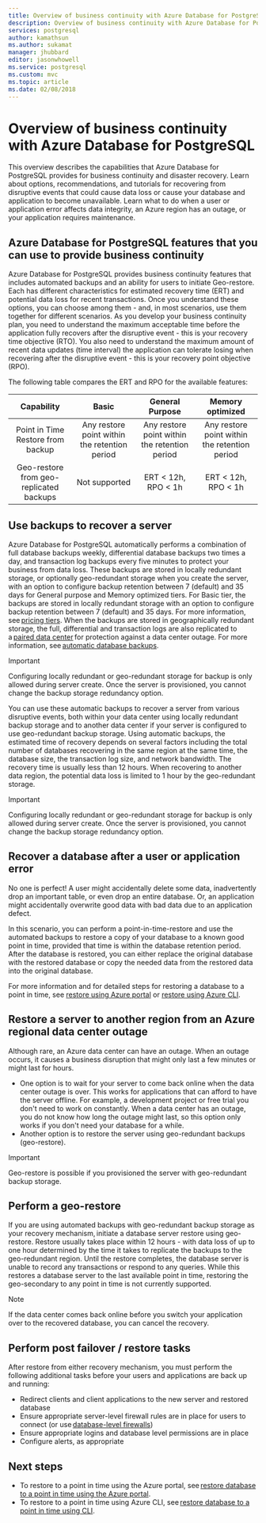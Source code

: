 ```yaml
---
title: Overview of business continuity with Azure Database for PostgreSQL  | Microsoft Docs
description: Overview of business continuity with Azure Database for PostgreSQL.
services: postgresql
author: kamathsun
ms.author: sukamat
manager: jhubbard
editor: jasonwhowell
ms.service: postgresql
ms.custom: mvc
ms.topic: article
ms.date: 02/08/2018
---
```


# Overview of business continuity with Azure Database for PostgreSQL

This overview describes the capabilities that Azure Database for PostgreSQL provides for business continuity and disaster recovery. Learn about options, recommendations, and tutorials for recovering from disruptive events that could cause data loss or cause your database and application to become unavailable. Learn what to do when a user or application error affects data integrity, an Azure region has an outage, or your application requires maintenance.

## Azure Database for PostgreSQL features that you can use to provide business continuity

Azure Database for PostgreSQL provides business continuity features that includes automated backups and an ability for users to initiate Geo-restore. Each has different characteristics for estimated recovery time (ERT) and potential data loss for recent transactions. Once you understand these options, you can choose among them - and, in most scenarios, use them together for different scenarios. As you develop your business continuity plan, you need to understand the maximum acceptable time before the application fully recovers after the disruptive event - this is your recovery time objective (RTO). You also need to understand the maximum amount of recent data updates (time interval) the application can tolerate losing when recovering after the disruptive event - this is your recovery point objective (RPO).

The following table compares the ERT and RPO for the available features:

| **Capability** | **Basic** | **General Purpose** | **Memory optimized** |
| :------------: | :-------: | :-----------------: | :------------------: |
| Point in Time Restore from backup | Any restore point within the retention period | Any restore point within the retention period | Any restore point within the retention period |
| Geo-restore from geo-replicated backups | Not supported | ERT < 12h, RPO < 1h | ERT < 12h, RPO < 1h |

## Use backups to recover a server

Azure Database for PostgreSQL automatically performs a combination of full database backups weekly, differential database backups two times a day, and transaction log backups every five minutes to protect your business from data loss. These backups are stored in locally redundant storage, or optionally geo-redundant storage when you create the server, with an option to configure backup retention between 7 (default) and 35 days for General purpose and Memory optimized tiers. For Basic tier, the backups are stored in locally redundant storage with an option to configure backup retention between 7 (default) and 35 days. For more information, see [pricing tiers](concepts-pricing-tiers.md). When the backups are stored in geographically redundant storage, the full, differential and transaction logs are also replicated to a [paired data center](https://docs.microsoft.com/en-us/azure/best-practices-availability-paired-regions) for protection against a data center outage. For more information, see [automatic database backups](concepts-backup.md).

> [!IMPORTANT]
> Configuring locally redundant or geo-redundant storage for backup is only allowed during server create. Once the server is provisioned, you cannot change the backup storage redundancy option.

You can use these automatic backups to recover a server from various disruptive events, both within your data center using locally redundant backup storage and to another data center if your server is configured to use geo-redundant backup storage. Using automatic backups, the estimated time of recovery depends on several factors including the total number of databases recovering in the same region at the same time, the database size, the transaction log size, and network bandwidth. The recovery time is usually less than 12 hours. When recovering to another data region, the potential data loss is limited to 1 hour by the geo-redundant storage.

> [!IMPORTANT]
> Configuring locally redundant or geo-redundant storage for backup is only allowed during server create. Once the server is provisioned, you cannot change the backup storage redundancy option.

## Recover a database after a user or application error

No one is perfect! A user might accidentally delete some data, inadvertently drop an important table, or even drop an entire database. Or, an application might accidentally overwrite good data with bad data due to an application defect.

In this scenario, you can perform a point-in-time-restore and use the automated backups to restore a copy of your database to a known good point in time, provided that time is within the database retention period. After the database is restored, you can either replace the original database with the restored database or copy the needed data from the restored data into the original database.

For more information and for detailed steps for restoring a database to a point in time, see [restore using Azure portal](howto-restore-server-cli.md) or [restore using Azure CLI](howto-restore-server-portal.md).

## Restore a server to another region from an Azure regional data center outage

Although rare, an Azure data center can have an outage. When an outage occurs, it causes a business disruption that might only last a few minutes or might last for hours.

- One option is to wait for your server to come back online when the data center outage is over. This works for applications that can afford to have the server offline. For example, a development project or free trial you don't need to work on constantly. When a data center has an outage, you do not know how long the outage might last, so this option only works if you don't need your database for a while.
- Another option is to restore the server using geo-redundant backups (geo-restore).

> [!IMPORTANT]
> Geo-restore is possible if you provisioned the server with geo-redundant backup storage.

## Perform a geo-restore

If you are using automated backups with geo-redundant backup storage as your recovery mechanism, initiate a database server restore using geo-restore. Restore usually takes place within 12 hours - with data loss of up to one hour determined by the time it takes to replicate the backups to the geo-redundant region.  Until the restore completes, the database server is unable to record any transactions or respond to any queries. While this restores a database server to the last available point in time, restoring the geo-secondary to any point in time is not currently supported.

> [!NOTE]
> If the data center comes back online before you switch your application over to the recovered database, you can cancel the recovery.

## Perform post failover / restore tasks

After restore from either recovery mechanism, you must perform the following additional tasks before your users and applications are back up and running:

- Redirect clients and client applications to the new server and restored database
- Ensure appropriate server-level firewall rules are in place for users to connect (or use [database-level firewalls](concepts-firewall-rules.md))
- Ensure appropriate logins and database level permissions are in place
- Configure alerts, as appropriate

## Next steps

- To restore to a point in time using the Azure portal, see [restore database to a point in time using the Azure portal](howto-restore-server-portal.md).
- To restore to a point in time using Azure CLI, see [restore database to a point in time using CLI](howto-restore-server-cli.md).